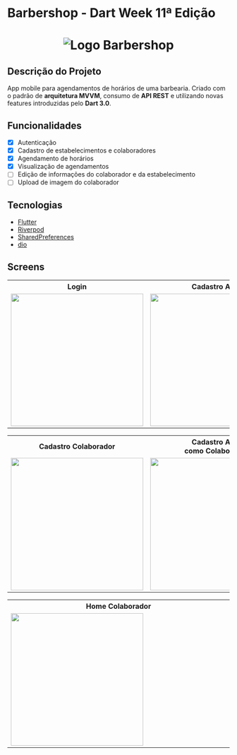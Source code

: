 # Barbershop - Dart Week 11ª Edição

<h1 align="center">
  <img alt="Logo Barbershop" src="https://github.com/gugarocha/dw_barbershop/assets/62728063/ad1c34a5-afc7-4b64-8f4a-9d8b1eb006c9"/>
</h1>

## Descrição do Projeto 
App mobile para agendamentos de horários de uma barbearia. Criado com o padrão de **arquitetura MVVM**, consumo de **API REST** e utilizando novas features introduzidas pelo **Dart 3.0**.

## Funcionalidades
- [X] Autenticação
- [x] Cadastro de estabelecimentos e colaboradores
- [x] Agendamento de horários
- [x] Visualização de agendamentos
- [ ] Edição de informações do colaborador e da estabelecimento
- [ ] Upload de imagem do colaborador

## Tecnologias
- [Flutter](https://flutter.dev)
- [Riverpod](https://riverpod.dev)
- [SharedPreferences](https://pub.dev/packages/shared_preferences)
- [dio](https://pub.dev/packages/dio)

## Screens
<table>
  <tr>
    <th><b>Login</b></th>
    <th><b>Cadastro Adm</b></th>
    <th><b>Cadastro Estabelecimento</b></th>
    <th><b>Home Adm</b></th>
  </tr>
  <tr>
    <td style="width:25%"><img src="https://github.com/gugarocha/dw_barbershop/assets/62728063/7a8ea98d-a03a-475d-9512-40b1eb849b01" width="300" ></td>
    <td style="width:25%"><img src="https://github.com/gugarocha/dw_barbershop/assets/62728063/04c790d4-3a1e-4f7f-a847-45eae7a6b840" width="300" ></td>
    <td style="width:25%"><img src="https://github.com/gugarocha/dw_barbershop/assets/62728063/f94beaa9-7e2c-49c7-ae19-d6c941b1202a" width="300" ></td>
    <td style="width:25%"><img src="https://github.com/gugarocha/dw_barbershop/assets/62728063/74d43c4b-27cd-4746-9e26-c93c0e6cc239" width="300" ></td>
  </tr>
</table>
<table>
  <tr>
    <th><b>Cadastro Colaborador</b></th>
    <th><b>Cadastro Adm<br>como Colaborador</b></th>
    <th><b>Agendamento de Cliente</b></th>
    <th><b>Agenda Colaborador</b></th>
  </tr>
  <tr>
    <td style="width:25%"><img src="https://github.com/gugarocha/dw_barbershop/assets/62728063/05b135e7-3556-423e-b840-bc1e0e1dc4f3" width="300" ></td>
    <td style="width:25%"><img src="https://github.com/gugarocha/dw_barbershop/assets/62728063/908716a2-8988-4304-a814-b45241832662" width="300" ></td>
    <td style="width:25%"><img src="https://github.com/gugarocha/dw_barbershop/assets/62728063/b6ad9b60-5f7f-4d1a-aa01-a8f3eb27becd" width="300" ></td>
    <td style="width:25%"><img src="https://github.com/gugarocha/dw_barbershop/assets/62728063/0e0b1056-fa9e-4938-a7e5-700b1d6ff352" width="300" ></td>
  </tr>
</table>
<table>
  <tr>
    <th><b>Home Colaborador</b></th>
  </tr>
  <tr>
    <td style="width:25%"><img src="https://github.com/gugarocha/dw_barbershop/assets/62728063/35a7b43f-62ee-4ef9-b656-9d6820bb22cb" width="300" ></td>
  </tr>
</table>